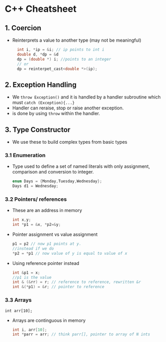# C++ Cheatsheet

## 1. Coercion
- Reinterprets a value to another type (may not be meaningful)
	
	``` c++
	  int i, *ip = &i; // ip points to int i
	  double d, *dp = &d
	  dp = (double *) i; //points to an integer
	  // or
	  dp = reinterpet_cast<double *>(ip);
	```

## 2. Exception Handling
- We `throw Exception()` and it is handled by a handler subroutine which must `catch (Exception){...}`
- Handler can reraise, stop or raise another exception.
- <reraise> is done by using `throw` within the handler.

## 3. Type Constructor
- We use these to build complex types from basic types

### 3.1 Enumeration
- Type used to define a set of named literals with only assignment, comparison and conversion to integer.

	```c++
	enum Days = {Monday,Tuesday,Wednesday};
	Days d1 = Wednesday;
	```

### 3.2 Pointers/ references

- These are an address in memory

	```c++
	int x,y;
	int *p1 = &x, *p2=&y;
	```
- Pointer assignment vs value assignment

	```c++
	p1 = p2 // now p1 points at y.
	//instead if we do
	*p2 = *p1 // now value of y is equal to value of x
	```
- Using reference pointer instead

	```c++
	int &p1 = x;
	//p1 is the value 
	int & (&rr) = r; // reference to reference, rewritten &r
	int &(*p1) = &r; // pointer to reference
	```

### 3.3 Arrays

```int arr[10];```

- Arrays are continguous in memory

	```c++
	int i, arr[10];
	int *parr = arr; // think parr[], pointer to array of N ints
	```